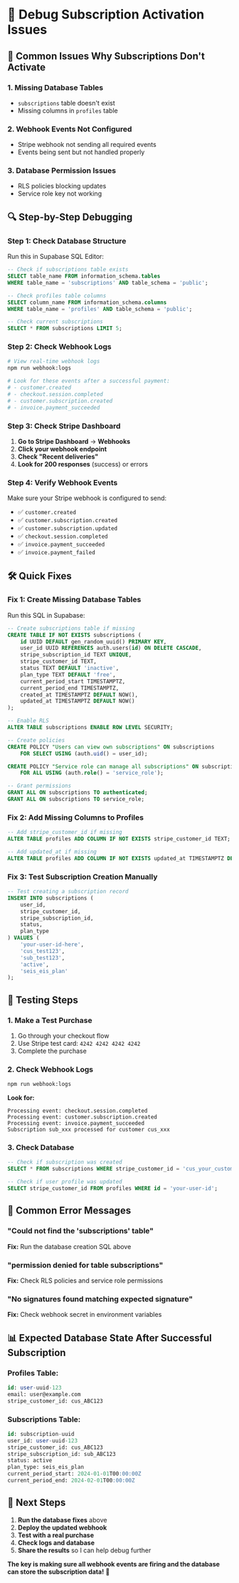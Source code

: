 # 🔧 Debug Subscription Activation Issues

## **🚨 Common Issues Why Subscriptions Don't Activate**

### **1. Missing Database Tables**
- `subscriptions` table doesn't exist
- Missing columns in `profiles` table

### **2. Webhook Events Not Configured**
- Stripe webhook not sending all required events
- Events being sent but not handled properly

### **3. Database Permission Issues**
- RLS policies blocking updates
- Service role key not working

## **🔍 Step-by-Step Debugging**

### **Step 1: Check Database Structure**

Run this in Supabase SQL Editor:
```sql
-- Check if subscriptions table exists
SELECT table_name FROM information_schema.tables 
WHERE table_name = 'subscriptions' AND table_schema = 'public';

-- Check profiles table columns
SELECT column_name FROM information_schema.columns 
WHERE table_name = 'profiles' AND table_schema = 'public';

-- Check current subscriptions
SELECT * FROM subscriptions LIMIT 5;
```

### **Step 2: Check Webhook Logs**

```bash
# View real-time webhook logs
npm run webhook:logs

# Look for these events after a successful payment:
# - customer.created
# - checkout.session.completed  
# - customer.subscription.created
# - invoice.payment_succeeded
```

### **Step 3: Check Stripe Dashboard**

1. **Go to Stripe Dashboard** → **Webhooks**
2. **Click your webhook endpoint**
3. **Check "Recent deliveries"**
4. **Look for 200 responses** (success) or errors

### **Step 4: Verify Webhook Events**

Make sure your Stripe webhook is configured to send:
- ✅ `customer.created`
- ✅ `customer.subscription.created`
- ✅ `customer.subscription.updated`
- ✅ `checkout.session.completed`
- ✅ `invoice.payment_succeeded`
- ✅ `invoice.payment_failed`

## **🛠 Quick Fixes**

### **Fix 1: Create Missing Database Tables**

Run this SQL in Supabase:
```sql
-- Create subscriptions table if missing
CREATE TABLE IF NOT EXISTS subscriptions (
    id UUID DEFAULT gen_random_uuid() PRIMARY KEY,
    user_id UUID REFERENCES auth.users(id) ON DELETE CASCADE,
    stripe_subscription_id TEXT UNIQUE,
    stripe_customer_id TEXT,
    status TEXT DEFAULT 'inactive',
    plan_type TEXT DEFAULT 'free',
    current_period_start TIMESTAMPTZ,
    current_period_end TIMESTAMPTZ,
    created_at TIMESTAMPTZ DEFAULT NOW(),
    updated_at TIMESTAMPTZ DEFAULT NOW()
);

-- Enable RLS
ALTER TABLE subscriptions ENABLE ROW LEVEL SECURITY;

-- Create policies
CREATE POLICY "Users can view own subscriptions" ON subscriptions
    FOR SELECT USING (auth.uid() = user_id);

CREATE POLICY "Service role can manage all subscriptions" ON subscriptions
    FOR ALL USING (auth.role() = 'service_role');

-- Grant permissions
GRANT ALL ON subscriptions TO authenticated;
GRANT ALL ON subscriptions TO service_role;
```

### **Fix 2: Add Missing Columns to Profiles**

```sql
-- Add stripe_customer_id if missing
ALTER TABLE profiles ADD COLUMN IF NOT EXISTS stripe_customer_id TEXT;

-- Add updated_at if missing  
ALTER TABLE profiles ADD COLUMN IF NOT EXISTS updated_at TIMESTAMPTZ DEFAULT NOW();
```

### **Fix 3: Test Subscription Creation Manually**

```sql
-- Test creating a subscription record
INSERT INTO subscriptions (
    user_id,
    stripe_customer_id,
    stripe_subscription_id,
    status,
    plan_type
) VALUES (
    'your-user-id-here',
    'cus_test123',
    'sub_test123', 
    'active',
    'seis_eis_plan'
);
```

## **🧪 Testing Steps**

### **1. Make a Test Purchase**
1. Go through your checkout flow
2. Use Stripe test card: `4242 4242 4242 4242`
3. Complete the purchase

### **2. Check Webhook Logs**
```bash
npm run webhook:logs
```

**Look for:**
```
Processing event: checkout.session.completed
Processing event: customer.subscription.created
Processing event: invoice.payment_succeeded
Subscription sub_xxx processed for customer cus_xxx
```

### **3. Check Database**
```sql
-- Check if subscription was created
SELECT * FROM subscriptions WHERE stripe_customer_id = 'cus_your_customer_id';

-- Check if user profile was updated
SELECT stripe_customer_id FROM profiles WHERE id = 'your-user-id';
```

## **🚨 Common Error Messages**

### **"Could not find the 'subscriptions' table"**
**Fix:** Run the database creation SQL above

### **"permission denied for table subscriptions"**
**Fix:** Check RLS policies and service role permissions

### **"No signatures found matching expected signature"**
**Fix:** Check webhook secret in environment variables

## **📊 Expected Database State After Successful Subscription**

### **Profiles Table:**
```sql
id: user-uuid-123
email: user@example.com
stripe_customer_id: cus_ABC123
```

### **Subscriptions Table:**
```sql
id: subscription-uuid
user_id: user-uuid-123
stripe_customer_id: cus_ABC123
stripe_subscription_id: sub_ABC123
status: active
plan_type: seis_eis_plan
current_period_start: 2024-01-01T00:00:00Z
current_period_end: 2024-02-01T00:00:00Z
```

## **🎯 Next Steps**

1. **Run the database fixes** above
2. **Deploy the updated webhook**
3. **Test with a real purchase**
4. **Check logs and database**
5. **Share the results** so I can help debug further

**The key is making sure all webhook events are firing and the database can store the subscription data!** 🚀
